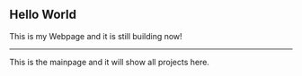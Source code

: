 ## Hello World
This is my Webpage and it is still building now!

----

This is the mainpage and it will show all projects here.